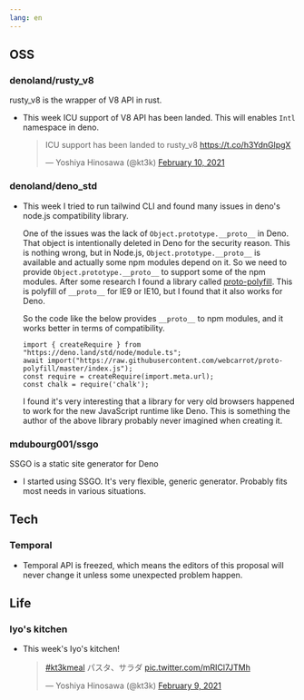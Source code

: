 ```yaml
---
lang: en
---
```


## OSS

### denoland/rusty_v8

rusty_v8 is the wrapper of V8 API in rust.

- This week ICU support of V8 API has been landed. This will enables `Intl` namespace in deno.

  <blockquote class="twitter-tweet"><p lang="en" dir="ltr">ICU support has been landed to rusty_v8 <a href="https://t.co/h3YdnGlpgX">https://t.co/h3YdnGlpgX</a></p>&mdash; Yoshiya Hinosawa (@kt3k) <a href="https://twitter.com/kt3k/status/1359360089405095941?ref_src=twsrc%5Etfw">February 10, 2021</a></blockquote> <script async src="https://platform.twitter.com/widgets.js" charset="utf-8"></script>

### denoland/deno_std

- This week I tried to run tailwind CLI and found many issues in deno's node.js compatibility library.

  One of the issues was the lack of `Object.prototype.__proto__` in Deno. That object is intentionally deleted in Deno for the security reason. This is nothing wrong, but in Node.js, `Object.prototype.__proto__` is available and actually some npm modules depend on it. So we need to provide `Object.prototype.__proto__` to support some of the npm modules. After some research I found a library called [proto-polyfill](https://github.com/webcarrot/proto-polyfill). This is polyfill of `__proto__` for IE9 or IE10, but I found that it also works for Deno.

  So the code like the below provides `__proto__` to npm modules, and it works better in terms of compatibility.

  ```
  import { createRequire } from "https://deno.land/std/node/module.ts";
  await import("https://raw.githubusercontent.com/webcarrot/proto-polyfill/master/index.js");
  const require = createRequire(import.meta.url);
  const chalk = require('chalk');
  ```

  I found it's very interesting that a library for very old browsers happened to work for the new JavaScript runtime like Deno. This is something the author of the above library probably never imagined when creating it.

### mdubourg001/ssgo

SSGO is a static site generator for Deno

- I started using SSGO. It's very flexible, generic generator. Probably fits most needs in various situations.

## Tech

### Temporal

- Temporal API is freezed, which means the editors of this proposal will never change it unless some unexpected problem happen.

## Life

### Iyo's kitchen

- This week's Iyo's kitchen!

  <blockquote class="twitter-tweet"><p lang="ja" dir="ltr"><a href="https://twitter.com/hashtag/kt3kmeal?src=hash&amp;ref_src=twsrc%5Etfw">#kt3kmeal</a> パスタ、サラダ <a href="https://t.co/mRICl7JTMh">pic.twitter.com/mRICl7JTMh</a></p>&mdash; Yoshiya Hinosawa (@kt3k) <a href="https://twitter.com/kt3k/status/1359111399805308931?ref_src=twsrc%5Etfw">February 9, 2021</a></blockquote> <script async src="https://platform.twitter.com/widgets.js" charset="utf-8"></script>
